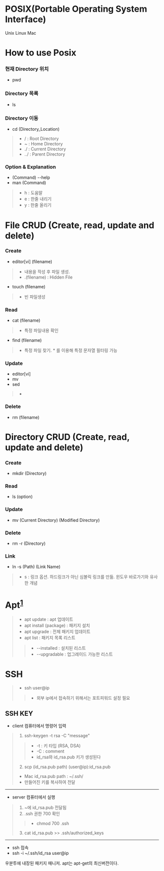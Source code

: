 # POSIX(Portable Operating System Interface)
Unix Linux Mac

# How to use Posix 
### 현재 Directory 위치
- pwd
### Directory 목록
- ls
### Directory 이동
- cd (Directory_Location)
> - /   : Root Directory
> - ~   : Home Directory
> - ./  : Current Directory
> - ../ : Parent Directory
### Option & Explanation
- (Command) --help
- man (Command)
> - h : 도움말
> - e : 한줄 내리기
> - y : 한줄 올리기

# File CRUD (Create, read, update and delete)
### Create
- editor[vi] (filename)
> - 내용을 작성 후 파일 생성.
> - .(filename) : Hidden File
- touch (filename)
> - 빈 파일생성
### Read
- cat (filename)
> - 특정 파일내용 확인
- find (filename)
> - 특정 파일 찾기. * 를 이용해 특정 문자열 필터링 가능
### Update
- editor[vi] 
- mv
- sed
> - 
### Delete
- rm (filename)

# Directory CRUD (Create, read, update and delete)
### Create
- mkdir (Directory) 
### Read
- ls (option)
### Update
- mv (Current Directory) (Modified Directory)
### Delete
- rm -r (Directory)
### Link
- ln -s (Path) (Link Name)
> - s : 링크 옵션. 하드링크가 아닌 심볼릭 링크를 만듦. 윈도우 바로가기와 유사한 개념

# Apt<sup id="a1">[1](#apt)</sup>
> - apt update : apt 업데이트
> - apt install (package) : 패키지 설치
> - apt upgrade : 전체 패키지 업데이트
> - apt list : 패키지 목록 리스트
>> - --installed : 설치된 리스트
>> - --upgradable : 업그레이드 가능한 리스트 

# SSH
> - ssh user@ip
>> - 외부 ip에서 접속하기 위해서는 포트피워드 설정 필요
## SSH KEY
- client 컴퓨터에서 명령어 입력
> 1. ssh-keygen -t rsa -C "message"
>> - -t : 키 타입 (RSA, DSA)
>> - -C : comment
>> - id_rsa와 id_rsa.pub 키가 생성된다
> 2. scp (id_rsa.pub path) (user@ip):id_rsa.pub
> - Mac id_rsa.pub path : ~/.ssh/
> - 만들어진 키를 복사하여 전달
---
- server 컴퓨터에서 실행
> 1. ~에 id_rsa.pub 전달됨
> 2. .ssh 권한 700 확인
>> - chmod 700 .ssh
> 3. cat id_rsa.pub >> .ssh/authorized_keys
---
- ssh 접속
- ssh -i ~/.ssh/id_rsa user@ip

<span id="apt">우분투에 내장된 패키지 매니저. apt는 apt-get의 최신버전이다.</span>